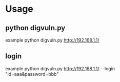# Usage

## python digvuln.py <url>
example
python digvuln.py http://192.168.1.1/

## login
example
python digvuln.py http://192.168.1.1/ --login "id=aaa&password=bbb"
